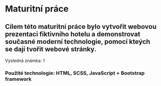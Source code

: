 # Maturitní práce
## Cílem této maturitní práce bylo vytvořit webovou prezentaci fiktivního hotelu a demonstrovat současné moderní technologie, pomocí kteých se dají tvořit webové stránky.
Výsledná známka: 1
### Použité technologie: HTML, SCSS, JavaScript + Bootstrap framework
